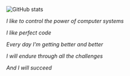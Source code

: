 ![GitHub stats](https://github-readme-stats.vercel.app/api?username=Acmpo6ou&theme=solarized-dark&show_icons=true)

*I like to control the power of computer systems*

*I like perfect code*

*Every day I'm getting better and better*

*I will endure through all the challenges*

*And I will succeed*
